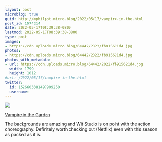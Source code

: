 ```yaml
---
layout: post
microblog: true
guid: http://mphilpot.micro.blog/2022/05/17/vampire-in-the.html
post_id: 1574214
date: 2022-05-17T08:39:38-0800
lastmod: 2022-05-17T08:39:38-0800
type: post
images:
- https://cdn.uploads.micro.blog/64442/2022/fb915621d4.jpg
photos:
- https://cdn.uploads.micro.blog/64442/2022/fb915621d4.jpg
photos_with_metadata:
- url: https://cdn.uploads.micro.blog/64442/2022/fb915621d4.jpg
  width: 1799
  height: 1012
#url: /2022/05/17/vampire-in-the.html
twitter:
  id: 1526603381497909250
  username: 
---
```

![](https://micro.markphilpot.com/uploads/2022/fb915621d4.jpg)

[Vampire in the Garden](https://anilist.co/anime/108357)

The backgrounds are amazing and Wit Studio is on point with the action choreography. Definitely worth checking out (Netflix) even with this season as packed as it is.

